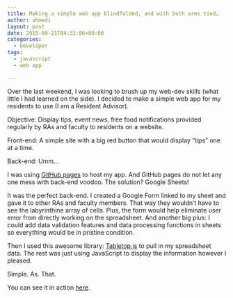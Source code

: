 ```yaml
---
title: Making a simple web app blindfolded, and with both arms tied…
author: ahmedi
layout: post
date: 2015-09-21T04:32:06+00:00
categories:
  - Developer
tags:
  - javascript
  - web app

---
```

Over the last weekend, I was looking to brush up my web-dev skills (what little I had learned on the side). I decided to make a simple web app for my residents to use (I am a Resident Advisor).

Objective: Display tips, event news, free food notifications provided regularly by RAs and faculty to residents on a website.<!--more-->

Front-end: A simple site with a big red button that would display &#8220;tips&#8221; one at a time.

Back-end: Umm&#8230;

I was using <a href="https://pages.github.com/" target="_blank">GitHub pages</a> to host my app. And GitHub pages do not let any one mess with back-end voodoo. The solution? Google Sheets!

It was the perfect back-end. I created a Google Form linked to my sheet and gave it to other RAs and faculty members. That way they wouldn&#8217;t have to see the labyrinthine array of cells. Plus, the form would help eliminate user error from directly working on the spreadsheet. And another big plus: I could add data validation features and data processing functions in sheets so everything would be in pristine condition.

Then I used this awesome library: <a href="https://github.com/jsoma/tabletop" target="_blank">Tabletop.js</a> to pull in my spreadsheet data. The rest was just using JavaScript to display the information however I pleased.

Simple. As. That.

You can see it in action <a href="http://hazrmard.github.io/VandySays" target="_blank">here</a>.
